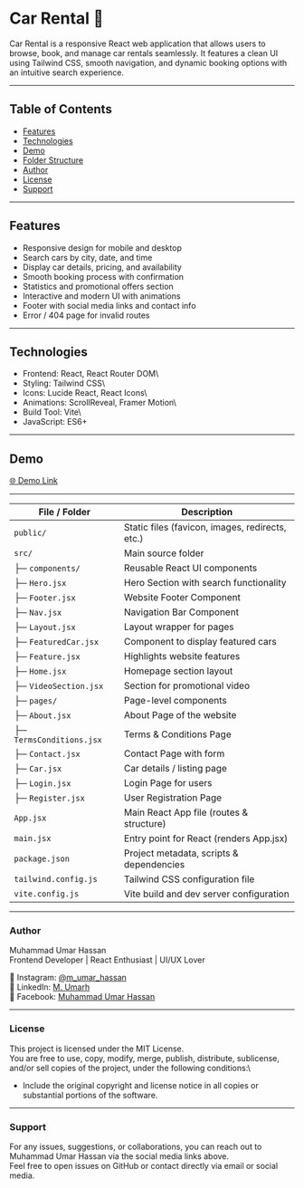 # Car Rental 🚗

Car Rental is a responsive React web application that allows users to
browse, book, and manage car rentals seamlessly. It features a clean UI
using Tailwind CSS, smooth navigation, and dynamic booking options with
an intuitive search experience.

------------------------------------------------------------------------

## Table of Contents

-   [Features](#features)
-   [Technologies](#technologies)
-   [Demo](#demo)
-   [Folder Structure](#folder-structure)
-   [Author](#author)
-   [License](#license)
-   [Support](#support)

------------------------------------------------------------------------

## Features

-   Responsive design for mobile and desktop
-   Search cars by city, date, and time
-   Display car details, pricing, and availability
-   Smooth booking process with confirmation
-   Statistics and promotional offers section
-   Interactive and modern UI with animations
-   Footer with social media links and contact info
-   Error / 404 page for invalid routes

------------------------------------------------------------------------

## Technologies

-   Frontend: React, React Router DOM\
-   Styling: Tailwind CSS\
-   Icons: Lucide React, React Icons\
-   Animations: ScrollReveal, Framer Motion\
-   Build Tool: Vite\
-   JavaScript: ES6+

------------------------------------------------------------------------

## Demo

[🌐 Demo Link](http://car-rental-umar.netlify.app)

------------------------------------------------------------------------

| **File / Folder**        | **Description**                                 |
| ------------------------ | ----------------------------------------------- |
| `public/`                | Static files (favicon, images, redirects, etc.) |
| `src/`                   | Main source folder                              |
| ├─ `components/`         | Reusable React UI components                    |
| ├─ `Hero.jsx`            | Hero Section with search functionality          |
| ├─ `Footer.jsx`          | Website Footer Component                        |
| ├─ `Nav.jsx`             | Navigation Bar Component                        |
| ├─ `Layout.jsx`          | Layout wrapper for pages                        |
| ├─ `FeaturedCar.jsx`     | Component to display featured cars              |
| ├─ `Feature.jsx`         | Highlights website features                     |
| ├─ `Home.jsx`            | Homepage section layout                         |
| ├─ `VideoSection.jsx`    | Section for promotional video                   |
| ├─ `pages/`              | Page-level components                           |
| ├─ `About.jsx`           | About Page of the website                       |
| ├─ `TermsConditions.jsx` | Terms & Conditions Page                         |
| ├─ `Contact.jsx`         | Contact Page with form                          |
| ├─ `Car.jsx`             | Car details / listing page                      |
| ├─ `Login.jsx`           | Login Page for users                            |
| ├─ `Register.jsx`        | User Registration Page                          |
| `App.jsx`                | Main React App file (routes & structure)        |
| `main.jsx`               | Entry point for React (renders App.jsx)         |
| `package.json`           | Project metadata, scripts & dependencies        |
| `tailwind.config.js`     | Tailwind CSS configuration file                 |
| `vite.config.js`         | Vite build and dev server configuration         |

---

### Author

Muhammad Umar Hassan\
Frontend Developer \| React Enthusiast \| UI/UX Lover

📸 Instagram: [@m_umar_hassan](https://www.instagram.com/m_umar_hassan)\
💼 LinkedIn: [M. Umarh](https://www.linkedin.com/in/m-umarh)\
📘 Facebook: [Muhammad Umar
Hassan](https://www.facebook.com/muhammadumar.hassan.581)

------------------------------------------------------------------------

### License

This project is licensed under the MIT License.\
You are free to use, copy, modify, merge, publish, distribute,
sublicense, and/or sell copies of the project, under the following
conditions:\
- Include the original copyright and license notice in all copies or
substantial portions of the software.

------------------------------------------------------------------------

### Support

For any issues, suggestions, or collaborations, you can reach out to
Muhammad Umar Hassan via the social media links above.\
Feel free to open issues on GitHub or contact directly via email or
social media.
